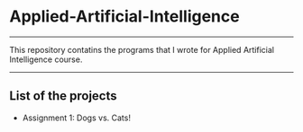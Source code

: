 # Applied-Artificial-Intelligence
-----------

This repository contatins the programs that I wrote for Applied Artificial Intelligence course.

-----------
## List of the projects

- Assignment 1: Dogs vs. Cats!
